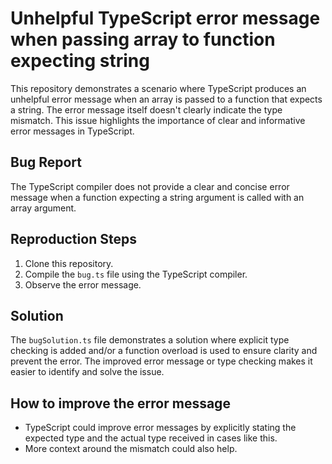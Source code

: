 # Unhelpful TypeScript error message when passing array to function expecting string

This repository demonstrates a scenario where TypeScript produces an unhelpful error message when an array is passed to a function that expects a string.  The error message itself doesn't clearly indicate the type mismatch.  This issue highlights the importance of clear and informative error messages in TypeScript.

## Bug Report

The TypeScript compiler does not provide a clear and concise error message when a function expecting a string argument is called with an array argument.

## Reproduction Steps

1. Clone this repository.
2. Compile the `bug.ts` file using the TypeScript compiler.
3. Observe the error message.

## Solution

The `bugSolution.ts` file demonstrates a solution where explicit type checking is added and/or a function overload is used to ensure clarity and prevent the error. The improved error message or type checking makes it easier to identify and solve the issue.

## How to improve the error message

- TypeScript could improve error messages by explicitly stating the expected type and the actual type received in cases like this.
- More context around the mismatch could also help.